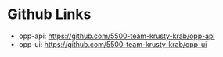 # Github Links

- opp-api: https://github.com/5500-team-krusty-krab/opp-api
- opp-ui: https://github.com/5500-team-krusty-krab/opp-ui
